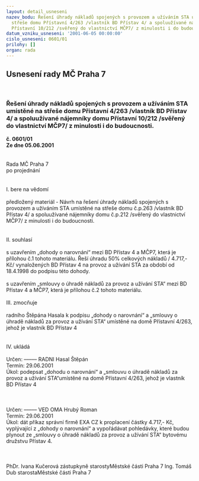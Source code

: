 ```yaml
---
layout: detail_usneseni
nazev_bodu: Řešení úhrady nákladů spojených s provozem a užíváním STA umístěné na
  střeše domu Přístavní 4/263 /vlastník BD Přístav 4/ a spoluužívané nájemníky domu
  Přístavní 10/212 /svěřený do vlastnictví MČP7/ z minulosti i do budoucnosti.
datum_vzniku_usneseni: '2001-06-05 00:00:00'
cislo_usneseni: 0601/01
prilohy: []
organ: rada
---
```

<div id="ucUsn_pList" class="usn">
	<span><h2>Usnesení rady MČ Praha 7 </h2>
<br></span><div class="standBody">
<span><h3>Řešení úhrady nákladů spojených s provozem a užíváním STA umístěné na střeše domu Přístavní 4/263 /vlastník BD Přístav 4/ a spoluužívané nájemníky domu Přístavní 10/212 /svěřený do vlastnictví MČP7/ z minulosti i do budoucnosti.</h3></span><div class="center">
		<strong>č. 0601/01</strong><br>
	</div>
<div class="center">
		<strong>Ze dne 05.06.2001</strong><br><br>
	</div>
<br>Rada MČ Praha 7<br>po projednání<br><br><br>I.	bere na vědomí<br><br> předložený materiál - Návrh na řešení úhrady nákladů spojených s provozem a užíváním STA umístěné na střeše domu č.p.263 /vlastník BD Přístav 4/ a spoluužívané nájemníky domu č.p.212 /svěřený do vlastnictví MČP7/ z minulosti i do budoucnosti.<br><br><br>II.	souhlasí <br><br>s uzavřením „dohody o narovnání“ mezi BD Přístav 4 a MČP7, která je přílohou č.1 tohoto materiálu.     Řeší úhradu 50% celkových nákladů / 4.717,- Kč/ vynaložených BD Přístav 4 na provoz a užívání  STA za období od 18.4.1998 do podpisu této dohody.<br><br>s uzavřením „smlouvy o úhradě nákladů za provoz a užívání STA“ mezi BD Přístav 4 a MČP7, která je přílohou č.2 tohoto materiálu.<br><br>III.	zmocňuje <br><br>radního Štěpána Hasala k podpisu „dohody o narovnání“ a „smlouvy o úhradě nákladů za provoz a užívání STA“ umístěné na domě Přístavní 4/263, jehož je vlastník BD Přístav 4<br><br><br>IV.	ukládá <br><br> Určen:	–––––	RADNI Hasal Štěpán<br>Termín: 29.06.2001<br>Úkol:	podepsat „dohodu o narovnání“ a „smlouvu o úhradě nákladů za provoz a užívání STA“umístěné na domě Přístavní 4/263, jehož je vlastník BD Přístav 4<br> <br><br><br> Určen:	–––––	VED OMA Hrubý Roman<br>Termín: 29.06.2001<br>Úkol:	dát příkaz správní firmě EXA CZ k proplacení částky 4.717,- Kč, vyplývající z „dohody o narovnání“ a vypořádávat pohledávky, které budou plynout ze „smlouvy o úhradě nákladů za provoz a užívání STA“ bytovému družstvu Přístav 4. <br>    <br> <br> 	<br>PhDr. Ivana Kučerová zástupkyně starostyMěstské části Praha 7	Ing. Tomáš Dub starostaMěstské části Praha 7<br>	<br><br>
</div>
</div>